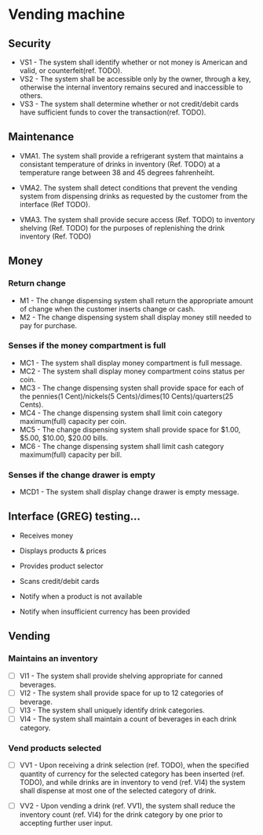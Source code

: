 # Vending machine
## Security
- VS1 - The system shall identify whether or not money is American and valid, or counterfeit(ref. TODO).
- VS2 - The system shall be accessible only by the owner, through a key, otherwise the internal inventory remains secured and inaccessible to others.
- VS3 - The system shall determine whether or not credit/debit cards have sufficient funds to cover the transaction(ref. TODO).
## Maintenance
- VMA1.  The system shall provide a refrigerant system that maintains a consistant temperature of drinks in 
         inventory (Ref. TODO) at a temperature range between 38 and 45 degrees fahrenheiht.

- VMA2.  The system shall detect conditions that prevent the vending system from dispensing drinks as requested 
         by the customer from the interface (Ref TODO).

- VMA3.  The system shall provide secure access (Ref. TODO) to inventory shelving (Ref. TODO) for the purposes of 
           replenishing the drink inventory (Ref. TODO)

## Money
### Return change
  - M1 - The change dispensing system shall return the appropriate amount of change when the customer inserts change or cash.   
  - M2 - The change dispensing system shall display money still needed to pay for purchase.
### Senses if the money compartment is full
  - MC1 - The system shall display money compartment is full message.
  - MC2 - The system shall display money compartment coins status per coin.
  - MC3 - The change dispensing systen shall provide space for each of the pennies(1 Cent)/nickels(5 Cents)/dimes(10 Cents)/quarters(25 Cents).
  - MC4 - The change dispensing system shall limit coin category maximum(full) capacity per coin.
  - MC5 - The change dispensing system shall provide space for $1.00, $5.00, $10.00, $20.00 bills.
  - MC6 - The change dispensing system shall limit cash category maximum(full) capacity per bill.
### Senses if the change drawer is empty
  - MCD1 - The system shall display change drawer is empty message.
  
## Interface (GREG) testing...
- Receives money

- Displays products & prices

- Provides product selector

- Scans credit/debit cards

- Notify when a product is not available

- Notify when insufficient currency has been provided
   

## Vending
### Maintains an inventory
- [ ] VI1 - The system shall provide shelving appropriate for canned beverages.
- [ ] VI2 - The system shall provide space for up to 12 categories of beverage.
- [ ] VI3 - The system shall uniquely identify drink categories.
- [ ] VI4 - The system shall maintain a count of beverages in each drink category.

### Vend products selected
- [ ] VV1 - Upon receiving a drink selection (ref. TODO), when the specified quantity of currency for the selected category has been inserted (ref. TODO), and while drinks are in inventory to vend (ref. VI4) the system shall dispense at most one of the selected category of drink.

- [ ] VV2 - Upon vending a drink (ref. VV1), the system shall reduce the inventory count (ref. VI4) for the drink category by one prior to accepting further user input.

